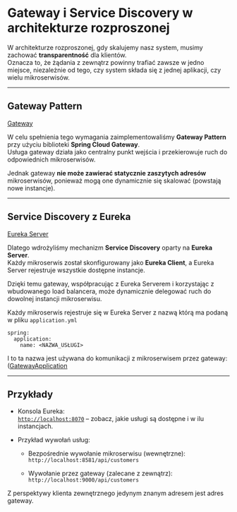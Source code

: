 # Gateway i Service Discovery w architekturze rozproszonej

W architekturze rozproszonej, gdy skalujemy nasz system, musimy zachować **transparentność** dla klientów.  
Oznacza to, że żądania z zewnątrz powinny trafiać zawsze w jedno miejsce, niezależnie od tego, czy system składa się z jednej aplikacji, czy wielu mikroserwisów.

---

## Gateway Pattern

[Gateway](gateway)

W celu spełnienia tego wymagania zaimplementowaliśmy **Gateway Pattern** przy użyciu biblioteki **Spring Cloud Gateway**.  
Usługa gateway działa jako centralny punkt wejścia i przekierowuje ruch do odpowiednich mikroserwisów.

Jednak gateway **nie może zawierać statycznie zaszytych adresów** mikroserwisów, ponieważ mogą one dynamicznie się skalować (powstają nowe instancje).

---

## Service Discovery z Eureka

[Eureka Server](eureka)

Dlatego wdrożyliśmy mechanizm **Service Discovery** oparty na **Eureka Server**.  
Każdy mikroserwis został skonfigurowany jako **Eureka Client**, a Eureka Server rejestruje wszystkie dostępne instancje.

Dzięki temu gateway, współpracując z Eureka Serverem i korzystając z wbudowanego load balancera, może dynamicznie delegować ruch do dowolnej instancji mikroserwisu.

Każdy mikroserwis rejestruje się w Eureka Server z nazwą którą ma podaną w pliku `application.yml`
```
spring:
  application:
    name: <NAZWA_USŁUGI>
```

I to ta nazwa jest używana do komunikacji z mikroserwisem przez gateway: ([GatewayApplication](gateway/src/main/java/pl/kopytka/GatewayApplication.java)

---

## Przykłady

- Konsola Eureka:  
  [`http://localhost:8070`](http://localhost:8070) – zobacz, jakie usługi są dostępne i w ilu instancjach.

- Przykład wywołań usług:

    - Bezpośrednie wywołanie mikroserwisu (wewnętrzne):  
      `http://localhost:8581/api/customers`

    - Wywołanie przez gateway (zalecane z zewnątrz):  
      `http://localhost:9000/api/customers`

Z perspektywy klienta zewnętrznego jedynym znanym adresem jest adres gateway.

